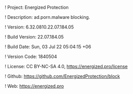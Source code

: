 ! Project: Energized Protection

! Description: ad.porn.malware blocking.

! Version: 6.32.0810.22.07.184.05

! Build Version: 22.07.184.05

! Build Date: Sun, 03 Jul 22 05:04:15 +06

! Version Code: 1840504

! License: CC BY-NC-SA 4.0, https://energized.pro/license

! Github: https://github.com/EnergizedProtection/block

! Web: https://energized.pro
